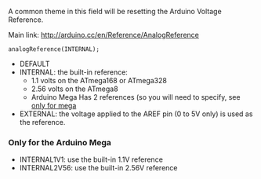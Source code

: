 A common theme in this field will be resetting the Arduino Voltage Reference.




Main link: http://arduino.cc/en/Reference/AnalogReference


```arduino
analogReference(INTERNAL);

```


* DEFAULT
* INTERNAL: the built-in reference:
  * 1.1 volts on the ATmega168 or ATmega328 
  * 2.56 volts on the ATmega8 
  * Arduino Mega Has 2 references (so you will need to specify, see [only for mega](only-for-the-arduino-mega)
* EXTERNAL: the voltage applied to the AREF pin (0 to 5V only) is used as the reference.

###  Only for the Arduino Mega
*  INTERNAL1V1: use the built-in 1.1V reference
*  INTERNAL2V56: use the built-in 2.56V reference
